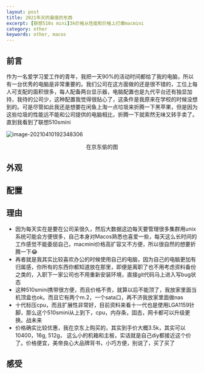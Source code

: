 ```yaml
---
layout: post
title: 2021年买的最值的东西
excerpt: [联想510s mini]3k价格从性能和价格上打爆macmini
category: other
keywords: other, macos
---
```


## 前言

作为一名爱学习爱工作的青年，我把一天90%的活动时间都给了我的电脑，所以有一台优秀的电脑是非常重要的。我们公司在这方面做的还是很不错的，工位上每人可支配的面积很多，每人配备两台显示器，电脑配置也是九代平台还有独显加持，我待的公司少，这种配置我觉得很贴心了，这条件是我原来在学校的时候没想到的。可是尽管如此我还是想要在闲鱼上淘一点垃圾来折腾一下黑苹果，但是因为这些垃圾的性能远不能和公司提供的电脑相比，折腾一下就索然无味又转手卖了。直到我看到了联想510smini

![image-20210410192348306](https://mypicgogo.oss-cn-hangzhou.aliyuncs.com/tuchuang20210410192348.png)

<center>在京东偷的图</center>



## 外观



## 配置



## 理由

- 因为每天实在是要在公司呆很久，然后大数据这边每天要管理很多集群用unix系统可能会方便很多，自己本身对Macos熟悉也喜爱一些，每天这么长时间的工作感觉不能委屈自己，macmini价格高扩容又不方便，所以很自然的想要折腾一下😂
- 再者就是我其实比较喜欢办公的时候使用自己的电脑，因为自己的电脑更加有归属感，你所有的东西你都知道放在那里，即便是离职了也不用考虑资料备份之类的，入职下一家公司也不用重新安装环境，直接git代码马上进入写bug状态
- 这种510smini携带很方便，而且价格不贵，就算以后不能顶了，我放家里面当机顶盒也ok。而且它有两个m.2，一个sata口，再不济我放家里面做nas
- 十代标压cpu，而且扩展性非常好，目前资料来看十一代也是使用LGA1159针脚，那么这个510smini从上到下，cpu，内存条，固态，网卡都可以升级更换。战未来
- 价格确实比较优惠，我在京东上购买的，其实到手价大概3.5k，其实可以10400，16g, 512g， 这么小的机箱和主板，实话就是自己diy都接近这个价了。价格便宜，美帝良心大品牌背书，小巧方便，别说了，买了买了

## 感受

